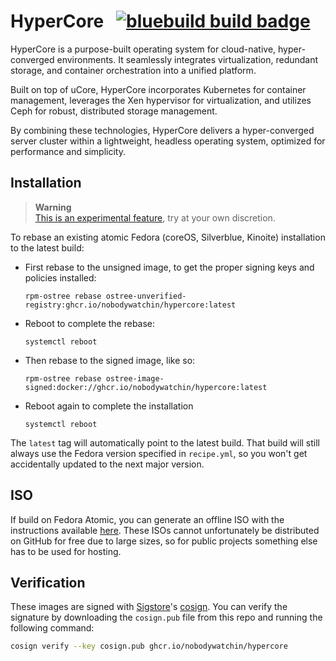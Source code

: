 # HyperCore &nbsp; [![bluebuild build badge](https://github.com/nobodywatchin/hypercore/actions/workflows/build.yml/badge.svg)](https://github.com/nobodywatchin/hypercore/actions/workflows/build.yml)

HyperCore is a purpose-built operating system for cloud-native, hyper-converged environments. It seamlessly integrates virtualization, redundant storage, and container orchestration into a unified platform.

Built on top of uCore, HyperCore incorporates Kubernetes for container management, leverages the Xen hypervisor for virtualization, and utilizes Ceph for robust, distributed storage management.

By combining these technologies, HyperCore delivers a hyper-converged server cluster within a lightweight, headless operating system, optimized for performance and simplicity.

## Installation

> **Warning**  
> [This is an experimental feature](https://www.fedoraproject.org/wiki/Changes/OstreeNativeContainerStable), try at your own discretion.

To rebase an existing atomic Fedora (coreOS, Silverblue, Kinoite) installation to the latest build:

- First rebase to the unsigned image, to get the proper signing keys and policies installed:
  ```
  rpm-ostree rebase ostree-unverified-registry:ghcr.io/nobodywatchin/hypercore:latest
  ```
- Reboot to complete the rebase:
  ```
  systemctl reboot
  ```
- Then rebase to the signed image, like so:
  ```
  rpm-ostree rebase ostree-image-signed:docker://ghcr.io/nobodywatchin/hypercore:latest
  ```
- Reboot again to complete the installation
  ```
  systemctl reboot
  ```

The `latest` tag will automatically point to the latest build. That build will still always use the Fedora version specified in `recipe.yml`, so you won't get accidentally updated to the next major version.

## ISO

If build on Fedora Atomic, you can generate an offline ISO with the instructions available [here](https://blue-build.org/learn/universal-blue/#fresh-install-from-an-iso). These ISOs cannot unfortunately be distributed on GitHub for free due to large sizes, so for public projects something else has to be used for hosting.

## Verification

These images are signed with [Sigstore](https://www.sigstore.dev/)'s [cosign](https://github.com/sigstore/cosign). You can verify the signature by downloading the `cosign.pub` file from this repo and running the following command:

```bash
cosign verify --key cosign.pub ghcr.io/nobodywatchin/hypercore
```
